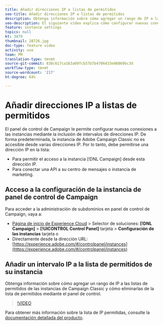 ```yaml
---
title: Añadir direcciones IP a listas de permitidos
seo-title: Añadir direcciones IP a listas de permitidos
description: Obtenga información sobre cómo agregar un rango de IP a las listas de permitidos de las instancias de Campaign Classic y cómo eliminarlas de la lista de permitidos mediante el panel de control.
seo-description: El siguiente vídeo explica cómo configurar nuevas conexiones a las instancias mediante la inclusión de intervalos de direcciones IP.
feature: instance settings
topics: null
kt: 3479
thumbnail: 28726.jpg
doc-type: feature video
activity: use
team: PM
translation-type: tm+mt
source-git-commit: 838c617ca163a09fcb57b7b4706433e98869bc3d
workflow-type: tm+mt
source-wordcount: '217'
ht-degree: 64%

---
```



# Añadir direcciones IP a listas de permitidos

El panel de control de Campaign le permite configurar nuevas conexiones a las instancias mediante la inclusión de intervalos de direcciones IP. De forma predeterminada, la instancia de Adobe Campaign Classic no es accesible desde varias direcciones IP. Por lo tanto, debe permitirse una dirección IP en la lista:

* Para permitir el acceso a la instancia [!DNL Campaign] desde esta dirección IP.
* Para conectar una API a su centro de mensajes o instancia de marketing.

## Acceso a la configuración de la instancia de panel de control de Campaign

Para acceder a la administración de subdominios en panel de control de Campaign, vaya a:

* [Página de inicio de Experience Cloud](https://experience.adobe.com/#/home) > Selector de soluciones: **[!DNL Campaign]** > **[!UICONTROL Control Panel]** tarjeta > **Configuración de las instancias** tarjeta
o
* Directamente desde la dirección URL: [https://experience.adobe.com/#/controlpanel/instances](https://experience.adobe.com/#/controlpanel/instances)

## Añadir un intervalo IP a la lista de permitidos de su instancia

Obtenga información sobre cómo agregar un rango de IP a las listas de permitidos de las instancias de Campaign Classic y cómo eliminarlas de la lista de permitidos mediante el panel de control.

>[!VIDEO](https://video.tv.adobe.com/v/28726?quality=12)

Para obtener más información sobre la lista de IP permitidas, consulte la [documentación detallada del producto](https://helpx.adobe.com/es/campaign/kb/control-panel-instance-settings.html).
